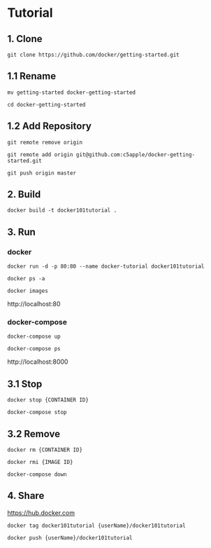 # Tutorial

## 1. Clone

`git clone https://github.com/docker/getting-started.git`

## 1.1 Rename

`mv getting-started docker-getting-started`

`cd docker-getting-started`

## 1.2 Add Repository

`git remote remove origin`

`git remote add origin git@github.com:c5apple/docker-getting-started.git`

`git push origin master`

## 2. Build

`docker build -t docker101tutorial .`

## 3. Run

### docker

`docker run -d -p 80:80 --name docker-tutorial docker101tutorial`

`docker ps -a`

`docker images`

http://localhost:80

### docker-compose

`docker-compose up`

`docker-compose ps`

http://localhost:8000

## 3.1 Stop

`docker stop {CONTAINER ID}`

`docker-compose stop`

## 3.2 Remove

`docker rm {CONTAINER ID}`

`docker rmi {IMAGE ID}`

`docker-compose down`

## 4. Share

https://hub.docker.com

`docker tag docker101tutorial {userName}/docker101tutorial`

`docker push {userName}/docker101tutorial`
